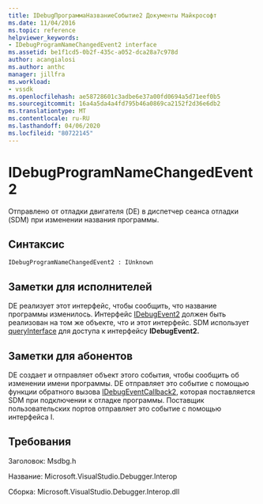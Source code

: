 ```yaml
---
title: IDebugПрограммаНазваниеСобытие2 Документы Майкрософт
ms.date: 11/04/2016
ms.topic: reference
helpviewer_keywords:
- IDebugProgramNameChangedEvent2 interface
ms.assetid: be1f1cd5-0b2f-435c-a052-dca28a7c978d
author: acangialosi
ms.author: anthc
manager: jillfra
ms.workload:
- vssdk
ms.openlocfilehash: ae58728601c3adbe6e37a00fd0694a5d71eef0b5
ms.sourcegitcommit: 16a4a5da4a4fd795b46a0869ca2152f2d36e6db2
ms.translationtype: MT
ms.contentlocale: ru-RU
ms.lasthandoff: 04/06/2020
ms.locfileid: "80722145"
---
```

# <a name="idebugprogramnamechangedevent2"></a>IDebugProgramNameChangedEvent2
Отправлено от отладки двигателя (DE) в диспетчер сеанса отладки (SDM) при изменении названия программы.

## <a name="syntax"></a>Синтаксис

```
IDebugProgramNameChangedEvent2 : IUnknown
```

## <a name="notes-for-implementers"></a>Заметки для исполнителей
 DE реализует этот интерфейс, чтобы сообщить, что название программы изменилось. Интерфейс [IDebugEvent2](../../../extensibility/debugger/reference/idebugevent2.md) должен быть реализован на том же объекте, что и этот интерфейс. SDM использует [queryInterface](/cpp/atl/queryinterface) для доступа к интерфейсу **IDebugEvent2.**

## <a name="notes-for-callers"></a>Заметки для абонентов
 DE создает и отправляет объект этого события, чтобы сообщить об изменении имени программы. DE отправляет это событие с помощью функции обратного вызова [IDebugEventCallback2,](../../../extensibility/debugger/reference/idebugeventcallback2.md) которая поставляется SDM при подключении к отладке программы. Поставщик пользовательских портов отправляет это событие с помощью интерфейса I.

## <a name="requirements"></a>Требования
 Заголовок: Msdbg.h

 Название: Microsoft.VisualStudio.Debugger.Interop

 Сборка: Microsoft.VisualStudio.Debugger.Interop.dll
